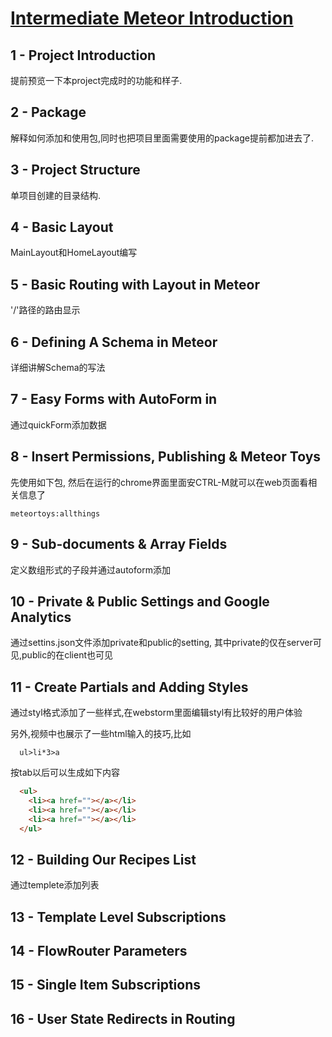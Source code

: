 
# [Intermediate Meteor Introduction](https://www.youtube.com/watch?v=BI8IslJHSag&list=PLLnpHn493BHFYZUSK62aVycgcAouqBt7V)

## 1 - Project Introduction

提前预览一下本project完成时的功能和样子.

## 2 - Package

解释如何添加和使用包,同时也把项目里面需要使用的package提前都加进去了.

## 3 - Project Structure

单项目创建的目录结构.

## 4 - Basic Layout

MainLayout和HomeLayout编写

## 5 - Basic Routing with Layout in Meteor

'/'路径的路由显示

## 6 - Defining A Schema in Meteor

详细讲解Schema的写法

## 7 - Easy Forms with AutoForm in 

通过quickForm添加数据

## 8 - Insert Permissions, Publishing & Meteor Toys

先使用如下包, 然后在运行的chrome界面里面安CTRL-M就可以在web页面看相关信息了

```
meteortoys:allthings
```

## 9 - Sub-documents & Array Fields

定义数组形式的子段并通过autoform添加

## 10 - Private & Public Settings and Google Analytics

通过settins.json文件添加private和public的setting, 其中private的仅在server可见,public的在client也可见

## 11 - Create Partials and Adding Styles

通过styl格式添加了一些样式,在webstorm里面编辑styl有比较好的用户体验

另外,视频中也展示了一些html输入的技巧,比如

```
  ul>li*3>a 
```

按tab以后可以生成如下内容

```html
  <ul>
    <li><a href=""></a></li>
    <li><a href=""></a></li>
    <li><a href=""></a></li>
  </ul>
```

## 12 - Building Our Recipes List

通过templete添加列表

## 13 - Template Level Subscriptions



## 14 - FlowRouter Parameters



## 15 - Single Item Subscriptions

## 16 - User State Redirects in Routing


